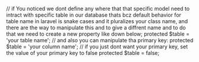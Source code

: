 // if You noticed we dont define any where that that specific model need to intract with specific table in our database thats bcz default behavior for table name in laravel is snake cases and it pluralizes your class name, and there are the way to manipulate this and to give a diffrent name and to do that we need to create a new property like down below;
protected $table = 'your table name';
// and also you can manipulate tha primary key:
protected $table = 'your column name';
// if you just dont want your primary key, set the value of your primary key to false 
protected $table = false;